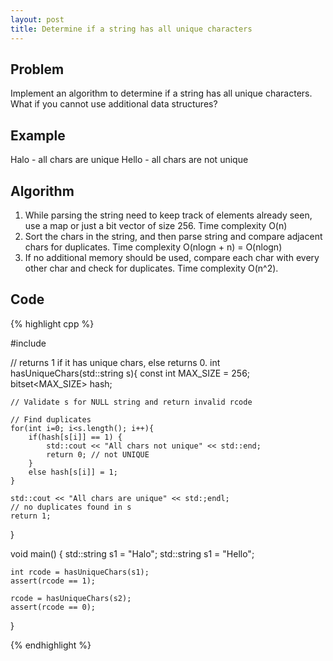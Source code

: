 ```yaml
---
layout: post
title: Determine if a string has all unique characters
---
```


## Problem
Implement an algorithm to determine if a string has all unique characters. What if you cannot use additional data structures?

## Example
Halo - all chars are unique
Hello - all chars are not unique

## Algorithm
1. While parsing the string need to keep track of elements already seen, use a map or just a bit vector of size 256. Time complexity O(n)
2. Sort the chars in the string, and then parse string and compare adjacent chars for duplicates. Time complexity O(nlogn + n) = O(nlogn)
3. If no additional memory should be used, compare each char with every other char and check for duplicates. Time complexity O(n^2).

## Code
{% highlight cpp %}

#include <bitset>
	
// returns 1 if it has unique chars, else returns 0.
int hasUniqueChars(std::string s){
	const int MAX_SIZE = 256;
	bitset<MAX_SIZE> hash;
	
	// Validate s for NULL string and return invalid rcode
	
	// Find duplicates
	for(int i=0; i<s.length(); i++){
		if(hash[s[i]] == 1) {
			std::cout << "All chars not unique" << std::end;
			return 0; // not UNIQUE
		}
		else hash[s[i]] = 1;
	}
	
	std::cout << "All chars are unique" << std:;endl;
	// no duplicates found in s
	return 1;
}

void main() {
	std::string s1 = "Halo";
	std::string s1 = "Hello";
	
	int rcode = hasUniqueChars(s1);
	assert(rcode == 1);
	
	rcode = hasUniqueChars(s2);
	assert(rcode == 0);
}

{% endhighlight %}